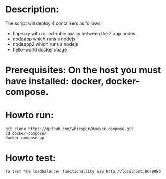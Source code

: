 # Description: 
The script will deploy 4 containers as follows:

  - haproxy with round-robin policy between the 2 app nodes
  - nodeapp which runs a nodejs
  - nodeapp2 which runs a nodejs
  - hello-world docker image
  
# Prerequisites: On the host you must have installed: docker, docker-compose.
  
# Howto run:
```
git clone https://github.com/whizsper/docker-compose.git
cd docker-compose/
docker-compose up
```

# Howto test:
```To test the loadbalancer functionallity use http://localhost:80/8080```

